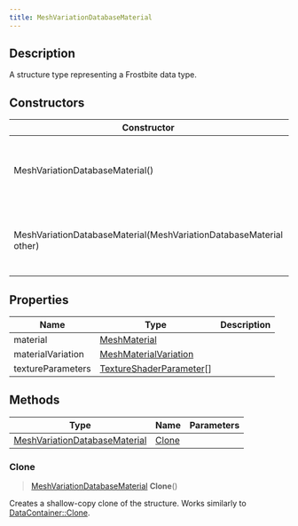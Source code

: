 ```yaml
---
title: MeshVariationDatabaseMaterial
---
```

## Description

A structure type representing a Frostbite data type.

## Constructors

| Constructor                                                        | Description                                              |
| ------------------------------------------------------------------ | -------------------------------------------------------- |
| MeshVariationDatabaseMaterial()                                    | Create a new instance of this structure type.            |
| MeshVariationDatabaseMaterial(MeshVariationDatabaseMaterial other) | Create a reference copy of a structure of the same type. |

## Properties

| Name              | Type                                                 | Description |
| ----------------- | ---------------------------------------------------- | ----------- |
| material          | [MeshMaterial](MeshMaterial)                         |             |
| materialVariation | [MeshMaterialVariation](MeshMaterialVariation)       |             |
| textureParameters | [TextureShaderParameter](TextureShaderParameter)\[\] |             |

## Methods

| Type                                                           | Name            | Parameters |
| -------------------------------------------------------------- | --------------- | ---------- |
| [MeshVariationDatabaseMaterial](MeshVariationDatabaseMaterial) | [Clone](#clone) |            |

### Clone

> [MeshVariationDatabaseMaterial](MeshVariationDatabaseMaterial) **Clone**()

Creates a shallow-copy clone of the structure. Works similarly to [DataContainer::Clone](/vext/ref/shared/class/datacontainer#clone).
